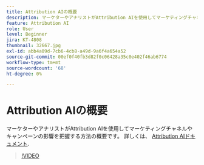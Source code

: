 ```yaml
---
title: Attribution AIの概要
description: マーケターやアナリストがAttribution AIを使用してマーケティングチャネルやキャンペーンの影響を把握する方法の概要です。
feature: Attribution AI
role: User
level: Beginner
jira: KT-4808
thumbnail: 32667.jpg
exl-id: abb4a09d-7cb6-4cb8-a49d-9a6f4a654a52
source-git-commit: 00ef0f40fb3d82f0c06428a35c0e402f46ab6774
workflow-type: tm+mt
source-wordcount: '68'
ht-degree: 0%

---
```


# Attribution AIの概要

マーケターやアナリストがAttribution AIを使用してマーケティングチャネルやキャンペーンの影響を把握する方法の概要です。 詳しくは、 [Attribution AIドキュメント](https://experienceleague.adobe.com/docs/experience-platform/intelligent-services/attribution-ai/overview.html).

>[!VIDEO](https://video.tv.adobe.com/v/32667?learn=on)
